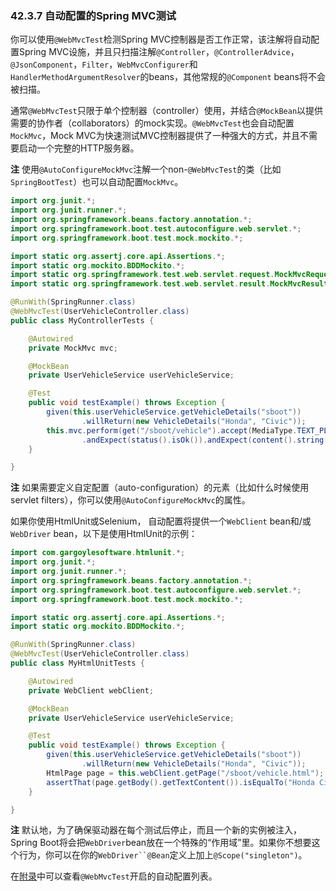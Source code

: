 ### 42.3.7 自动配置的Spring MVC测试

你可以使用`@WebMvcTest`检测Spring MVC控制器是否工作正常，该注解将自动配置Spring MVC设施，并且只扫描注解`@Controller`，`@ControllerAdvice`，`@JsonComponent`，`Filter`，`WebMvcConfigurer`和`HandlerMethodArgumentResolver`的beans，其他常规的`@Component` beans将不会被扫描。

通常`@WebMvcTest`只限于单个控制器（controller）使用，并结合`@MockBean`以提供需要的协作者（collaborators）的mock实现。`@WebMvcTest`也会自动配置`MockMvc`，Mock MVC为快速测试MVC控制器提供了一种强大的方式，并且不需要启动一个完整的HTTP服务器。

**注** 使用`@AutoConfigureMockMvc`注解一个non-`@WebMvcTest`的类（比如`SpringBootTest`）也可以自动配置`MockMvc`。

```java
import org.junit.*;
import org.junit.runner.*;
import org.springframework.beans.factory.annotation.*;
import org.springframework.boot.test.autoconfigure.web.servlet.*;
import org.springframework.boot.test.mock.mockito.*;

import static org.assertj.core.api.Assertions.*;
import static org.mockito.BDDMockito.*;
import static org.springframework.test.web.servlet.request.MockMvcRequestBuilders.*;
import static org.springframework.test.web.servlet.result.MockMvcResultMatchers.*;

@RunWith(SpringRunner.class)
@WebMvcTest(UserVehicleController.class)
public class MyControllerTests {

    @Autowired
    private MockMvc mvc;

    @MockBean
    private UserVehicleService userVehicleService;

    @Test
    public void testExample() throws Exception {
        given(this.userVehicleService.getVehicleDetails("sboot"))
                .willReturn(new VehicleDetails("Honda", "Civic"));
        this.mvc.perform(get("/sboot/vehicle").accept(MediaType.TEXT_PLAIN))
                .andExpect(status().isOk()).andExpect(content().string("Honda Civic"));
    }

}
```
**注** 如果需要定义自定配置（auto-configuration）的元素（比如什么时候使用servlet filters），你可以使用`@AutoConfigureMockMvc`的属性。

如果你使用HtmlUnit或Selenium， 自动配置将提供一个`WebClient` bean和/或`WebDriver` bean，以下是使用HtmlUnit的示例：
```java
import com.gargoylesoftware.htmlunit.*;
import org.junit.*;
import org.junit.runner.*;
import org.springframework.beans.factory.annotation.*;
import org.springframework.boot.test.autoconfigure.web.servlet.*;
import org.springframework.boot.test.mock.mockito.*;

import static org.assertj.core.api.Assertions.*;
import static org.mockito.BDDMockito.*;

@RunWith(SpringRunner.class)
@WebMvcTest(UserVehicleController.class)
public class MyHtmlUnitTests {

    @Autowired
    private WebClient webClient;

    @MockBean
    private UserVehicleService userVehicleService;

    @Test
    public void testExample() throws Exception {
        given(this.userVehicleService.getVehicleDetails("sboot"))
                .willReturn(new VehicleDetails("Honda", "Civic"));
        HtmlPage page = this.webClient.getPage("/sboot/vehicle.html");
        assertThat(page.getBody().getTextContent()).isEqualTo("Honda Civic");
    }

}
```
**注** 默认地，为了确保驱动器在每个测试后停止，而且一个新的实例被注入，Spring Boot将会把`WebDriver`bean放在一个特殊的“作用域”里。如果你不想要这个行为，你可以在你的`WebDriver``@Bean`定义上加上`@Scope("singleton")`。

在[附录](https://docs.spring.io/spring-boot/docs/2.0.0.RELEASE/reference/htmlsingle/#test-auto-configuration)中可以查看`@WebMvcTest`开启的自动配置列表。

